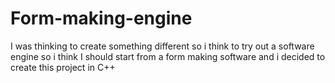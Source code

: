 # Form-making-engine
I was thinking to create something different so i think to try out a software engine so i think I should start from a form making software and i decided to create this project in C++
